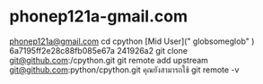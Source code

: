# phonep121a-gmail.com
phonep121a@gmail.com
cd cpython
[Mid User](&quot; globsomeglob&quot; ) 6a7195ff2e28c88fb085e67a 241926a2
git clone git@github.com:<username>/cpython.git
git remote add upstream git@github.com:python/cpython.git
คุณยังสามารถใช้ git remote -v
